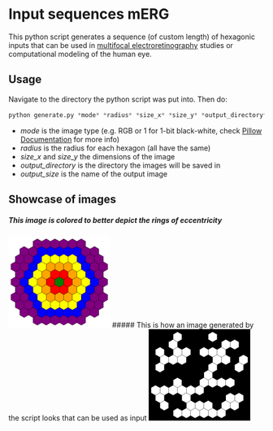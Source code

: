 # Input sequences mERG

This python script generates a sequence (of custom length) of hexagonic inputs that can be used in [multifocal electroretinography](https://en.wikipedia.org/wiki/Electroretinography) studies or computational modeling of the human eye.

## Usage
Navigate to the directory the python script was put into. Then do:

```python
python generate.py *mode* *radius* *size_x* *size_y* *output_directory* *output_size*
```
- *mode* is the image type (e.g. RGB or 1 for 1-bit black-white, check [Pillow Documentation](https://pillow.readthedocs.io/en/5.3.x/handbook/concepts.html#modes) for more info)
- *radius* is the radius for each hexagon (all have the same)
- *size_x* and *size_y* the dimensions of the image
- *output_directory* is the directory the images will be saved in
- *output_size* is the name of the output image

## Showcase of images
##### This image is colored to better depict the rings of eccentricity
<img src="https://raw.githubusercontent.com/verrannt/Input_sequences_mERG/master/HexagonColored.png" alt="Colored Hexagon" width="200" height="180">
##### This is how an image generated by the script looks that can be used as input
<img src="https://raw.githubusercontent.com/verrannt/Input_sequences_mERG/master/HexagonBlackWhite1.png" alt="Black White Hexagon" width="200" height="180">
